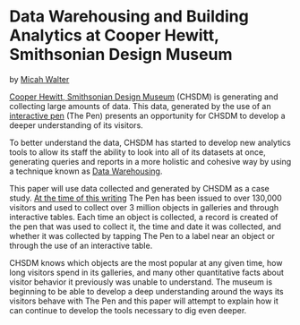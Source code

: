 Data Warehousing and Building Analytics at Cooper Hewitt, Smithsonian Design Museum
=======

by [Micah Walter](https://micahwalter.com)

[Cooper Hewitt, Smithsonian Design Museum](http://www.cooperhewitt.org) (CHSDM) is generating and collecting large amounts of data. This data, generated by the use of an [interactive pen](http://www.cooperhewitt.org/new-experience/) (The Pen) presents an opportunity for CHSDM to develop a deeper understanding of its visitors. 

To better understand the data, CHSDM has started to develop new analytics tools to allow its staff the ability to look into all of its datasets at once, generating queries and reports in a more holistic and cohesive way by using a technique known as [Data Warehousing](https://en.wikipedia.org/wiki/Data_warehouse).

This paper will use data collected and generated by CHSDM as a case study. [At the time of this writing](http://collection.cooperhewitt.org/stats) The Pen has been issued to over 130,000 visitors and used to collect over 3 million objects in galleries and through interactive tables. Each time an object is collected, a record is created of the pen that was used to collect it, the time and date it was collected, and whether it was collected by tapping The Pen to a label near an object or through the use of an interactive table. 

CHSDM knows which objects are the most popular at any given time, how long visitors spend in its galleries, and many other quantitative facts about visitor behavior it previously was unable to understand. The museum is beginning to be able to develop a deep understanding around the ways its visitors behave with The Pen and this paper will attempt to explain how it can continue to develop the tools necessary to dig even deeper.

